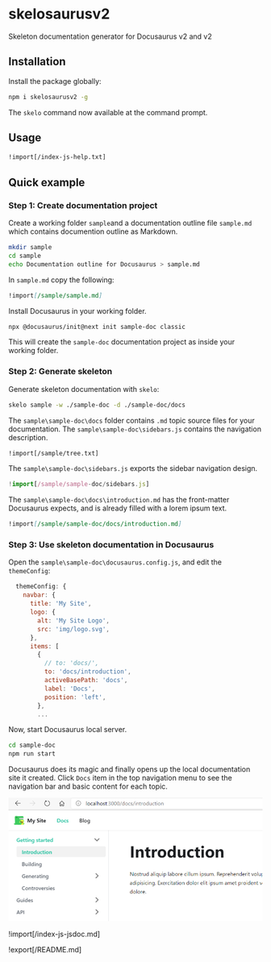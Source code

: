 # skelosaurusv2
Skeleton documentation generator for Docusaurus v2 and v2

## Installation

Install the package globally:

```bash
npm i skelosaurusv2 -g
```

The `skelo` command now available at the command prompt.

## Usage

```txt
!import[/index-js-help.txt]
```

## Quick example

### Step 1: Create documentation project

Create a working folder `sample`and a documentation outline file `sample.md` which contains documention outline as Markdown.

```bash
mkdir sample
cd sample
echo Documentation outline for Docusaurus > sample.md
```

In `sample.md` copy the following:

```markdown
!import[/sample/sample.md]
```

Install Docusaurus in your working folder.

```bash
npx @docusaurus/init@next init sample-doc classic
```

This will create the `sample-doc` documentation project as inside your working folder.

### Step 2: Generate skeleton

Generate skeleton documentation with `skelo`:

```bash
skelo sample -w ./sample-doc -d ./sample-doc/docs
```

The `sample\sample-doc\docs` folder contains `.md` topic source files for your documentation. The `sample\sample-doc\sidebars.js` contains the navigation description.

```txt
!import[/sample/tree.txt]
```

The `sample\sample-doc\sidebars.js` exports the sidebar navigation design.

```javascript
!import[/sample/sample-doc/sidebars.js]
```

The `sample\sample-doc\docs\introduction.md` has the front-matter Docusaurus expects, and is already filled with a lorem ipsum text.

```markdown
!import[/sample/sample-doc/docs/introduction.md]
```

### Step 3: Use skeleton documentation in Docusaurus

Open the `sample\sample-doc\docusaurus.config.js`, and edit the `themeConfig`:

```javascript
  themeConfig: {
    navbar: {
      title: 'My Site',
      logo: {
        alt: 'My Site Logo',
        src: 'img/logo.svg',
      },
      items: [
        {
          // to: 'docs/',
          to: 'docs/introduction',
          activeBasePath: 'docs',
          label: 'Docs',
          position: 'left',
        },
        ...
```

Now, start Docusaurus local server.

```bash
cd sample-doc
npm run start
```

Docusaurus does its magic and finally opens up the local documentation site it created. Click `Docs` item in the top navigation menu to see the navigation bar and basic content for each topic.

![Screenshot](./images/Screenshot%202020-10-24%20235147.png)


!import[/index-js-jsdoc.md]


!export[/README.md]
